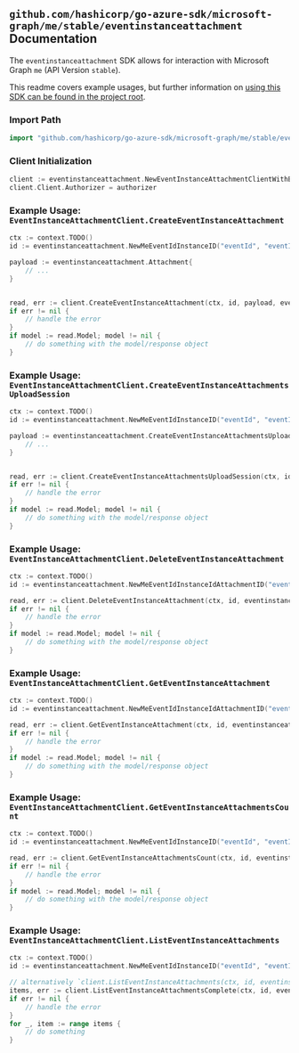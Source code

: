 
## `github.com/hashicorp/go-azure-sdk/microsoft-graph/me/stable/eventinstanceattachment` Documentation

The `eventinstanceattachment` SDK allows for interaction with Microsoft Graph `me` (API Version `stable`).

This readme covers example usages, but further information on [using this SDK can be found in the project root](https://github.com/hashicorp/go-azure-sdk/tree/main/docs).

### Import Path

```go
import "github.com/hashicorp/go-azure-sdk/microsoft-graph/me/stable/eventinstanceattachment"
```


### Client Initialization

```go
client := eventinstanceattachment.NewEventInstanceAttachmentClientWithBaseURI("https://graph.microsoft.com")
client.Client.Authorizer = authorizer
```


### Example Usage: `EventInstanceAttachmentClient.CreateEventInstanceAttachment`

```go
ctx := context.TODO()
id := eventinstanceattachment.NewMeEventIdInstanceID("eventId", "eventId1")

payload := eventinstanceattachment.Attachment{
	// ...
}


read, err := client.CreateEventInstanceAttachment(ctx, id, payload, eventinstanceattachment.DefaultCreateEventInstanceAttachmentOperationOptions())
if err != nil {
	// handle the error
}
if model := read.Model; model != nil {
	// do something with the model/response object
}
```


### Example Usage: `EventInstanceAttachmentClient.CreateEventInstanceAttachmentsUploadSession`

```go
ctx := context.TODO()
id := eventinstanceattachment.NewMeEventIdInstanceID("eventId", "eventId1")

payload := eventinstanceattachment.CreateEventInstanceAttachmentsUploadSessionRequest{
	// ...
}


read, err := client.CreateEventInstanceAttachmentsUploadSession(ctx, id, payload, eventinstanceattachment.DefaultCreateEventInstanceAttachmentsUploadSessionOperationOptions())
if err != nil {
	// handle the error
}
if model := read.Model; model != nil {
	// do something with the model/response object
}
```


### Example Usage: `EventInstanceAttachmentClient.DeleteEventInstanceAttachment`

```go
ctx := context.TODO()
id := eventinstanceattachment.NewMeEventIdInstanceIdAttachmentID("eventId", "eventId1", "attachmentId")

read, err := client.DeleteEventInstanceAttachment(ctx, id, eventinstanceattachment.DefaultDeleteEventInstanceAttachmentOperationOptions())
if err != nil {
	// handle the error
}
if model := read.Model; model != nil {
	// do something with the model/response object
}
```


### Example Usage: `EventInstanceAttachmentClient.GetEventInstanceAttachment`

```go
ctx := context.TODO()
id := eventinstanceattachment.NewMeEventIdInstanceIdAttachmentID("eventId", "eventId1", "attachmentId")

read, err := client.GetEventInstanceAttachment(ctx, id, eventinstanceattachment.DefaultGetEventInstanceAttachmentOperationOptions())
if err != nil {
	// handle the error
}
if model := read.Model; model != nil {
	// do something with the model/response object
}
```


### Example Usage: `EventInstanceAttachmentClient.GetEventInstanceAttachmentsCount`

```go
ctx := context.TODO()
id := eventinstanceattachment.NewMeEventIdInstanceID("eventId", "eventId1")

read, err := client.GetEventInstanceAttachmentsCount(ctx, id, eventinstanceattachment.DefaultGetEventInstanceAttachmentsCountOperationOptions())
if err != nil {
	// handle the error
}
if model := read.Model; model != nil {
	// do something with the model/response object
}
```


### Example Usage: `EventInstanceAttachmentClient.ListEventInstanceAttachments`

```go
ctx := context.TODO()
id := eventinstanceattachment.NewMeEventIdInstanceID("eventId", "eventId1")

// alternatively `client.ListEventInstanceAttachments(ctx, id, eventinstanceattachment.DefaultListEventInstanceAttachmentsOperationOptions())` can be used to do batched pagination
items, err := client.ListEventInstanceAttachmentsComplete(ctx, id, eventinstanceattachment.DefaultListEventInstanceAttachmentsOperationOptions())
if err != nil {
	// handle the error
}
for _, item := range items {
	// do something
}
```
